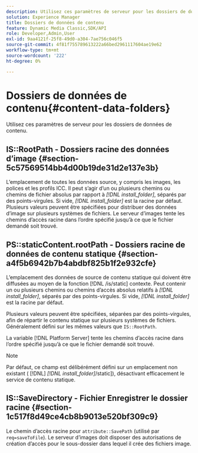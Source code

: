```yaml
---
description: Utilisez ces paramètres de serveur pour les dossiers de données de contenu.
solution: Experience Manager
title: Dossiers de données de contenu
feature: Dynamic Media Classic,SDK/API
role: Developer,Admin,User
exl-id: 9aa4121f-25f8-49d0-a304-7ae756c046f5
source-git-commit: 4f81f755789613222a66bed2961117604ae19e62
workflow-type: tm+mt
source-wordcount: '222'
ht-degree: 0%

---
```


# Dossiers de données de contenu{#content-data-folders}

Utilisez ces paramètres de serveur pour les dossiers de données de contenu.

## IS::RootPath - Dossiers racine des données d’image {#section-5c57569514bb4d00b19de31d2e137e3b}

L’emplacement de toutes les données source, y compris les images, les polices et les profils ICC. Il peut s’agir d’un ou plusieurs chemins ou chemins de fichier absolus par rapport à *[!DNL install_folder]*, séparés par des points-virgules. Si vide, *[!DNL install_folder]* est la racine par défaut. Plusieurs valeurs peuvent être spécifiées pour distribuer des données d’image sur plusieurs systèmes de fichiers. Le serveur d’images tente les chemins d’accès racine dans l’ordre spécifié jusqu’à ce que le fichier demandé soit trouvé.

## PS::staticContent.rootPath - Dossiers racine de données de contenu statique {#section-a4f5b6942b7b4abdbf825b1f2e932cfe}

L’emplacement des données de source de contenu statique qui doivent être diffusées au moyen de la fonction [!DNL /is/static] contexte. Peut contenir un ou plusieurs chemins ou chemins d’accès absolus relatifs à *[!DNL install_folder]*, séparés par des points-virgules. Si vide, *[!DNL install_folder]* est la racine par défaut.

Plusieurs valeurs peuvent être spécifiées, séparées par des points-virgules, afin de répartir le contenu statique sur plusieurs systèmes de fichiers. Généralement défini sur les mêmes valeurs que `IS::RootPath`.

La variable [!DNL Platform Server] tente les chemins d’accès racine dans l’ordre spécifié jusqu’à ce que le fichier demandé soit trouvé.

>[!NOTE]
>
>Par défaut, ce champ est délibérément défini sur un emplacement non existant ( [!DNL] *[!DNL install_folder]*/static]), désactivant efficacement le service de contenu statique.

## IS::SaveDirectory - Fichier Enregistrer le dossier racine {#section-1c517f8d49ce4cb8b9013e520bf309c9}

Le chemin d’accès racine pour `attribute::SavePath` (utilisé par `req=saveToFile`). Le serveur d’images doit disposer des autorisations de création d’accès pour le sous-dossier dans lequel il crée des fichiers image.
